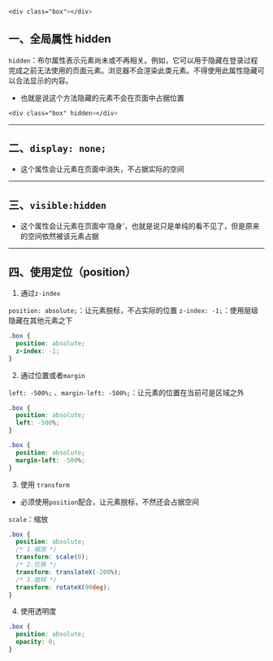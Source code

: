 ```css
<div class="box"></div>
```

## 一、全局属性 hidden

`hidden`：布尔属性表示元素尚未或不再相关。例如，它可以用于隐藏在登录过程完成之前无法使用的页面元素。浏览器不会渲染此类元素。不得使用此属性隐藏可以合法显示的内容。

- 也就是说这个方法隐藏的元素不会在页面中占据位置

```css
<div class="box" hidden></div>
```

---

## 二、`display: none;`

- 这个属性会让元素在页面中消失，不占据实际的空间

---

## 三、`visible:hidden`

- 这个属性会让元素在页面中'隐身'，也就是说只是单纯的看不见了，但是原来的空间依然被该元素占据

---

## 四、使用定位（position）

1. 通过`z-index`

`position: absolute;`：让元素脱标，不占实际的位置
`z-index: -1;`：使用层级隐藏在其他元素之下

```css
.box {
  position: absolute;
  z-index: -1;
}
```

2. 通过位置或者`margin`

`left: -500%;` 、`margin-left: -500%;`：让元素的位置在当前可是区域之外

```css
.box {
  position: absolute;
  left: -500%;
}
```

```css
.box {
  position: absolute;
  margin-left: -500%;
}
```

3. 使用 `transform`

- 必须使用`position`配合，让元素脱标，不然还会占据空间

`scale`：缩放

```css
.box {
  position: absolute;
  /* 1.缩放 */
  transform: scale(0);
  /* 2.位移 */
  transform: translateX(-200%);
  /* 3.旋转 */
  transform: rotateX(90deg);
}
```

4. 使用透明度

```css
.box {
  position: absolute;
  opacity: 0;
}
```
